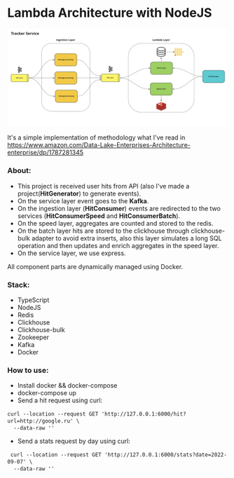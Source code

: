 # Lambda Architecture with NodeJS

![diagram](diagram.png "Title")

It's a simple implementation of methodology what I've read in https://www.amazon.com/Data-Lake-Enterprises-Architecture-enterprise/dp/1787281345

### About:
- This project is received user hits from API (also I've made a project(**HitGenerator**) to generate events).
- On the service layer event goes to the **Kafka**.
- On the ingestion layer (**HitConsumer**) events are redirected to the two services (**HitConsumerSpeed** and **HitConsumerBatch**).
- On the speed layer, aggregates are counted and stored to the redis.
- On the batch layer hits are stored to the clickhouse through clickhouse-bulk adapter to avoid extra inserts, also this layer simulates a long SQL operation and then updates and enrich aggregates in the speed layer.
- On the service layer, we use express.

All component parts are dynamically managed using Docker.

### Stack:
- TypeScript
- NodeJS
- Redis
- Clickhouse
- Clickhouse-bulk
- Zookeeper
- Kafka
- Docker

### How to use:
- Install docker && docker-compose
- docker-compose up
- Send a hit request using curl:
```curl
curl --location --request GET 'http://127.0.0.1:6000/hit?url=http://google.ru' \
  --data-raw ''
```
- Send a stats request by day using curl:
```curl
 curl --location --request GET 'http://127.0.0.1:6000/stats?date=2022-09-07' \
  --data-raw ''
```
